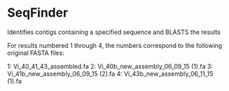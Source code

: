 # SeqFinder

Identifies contigs containing a specified sequence and BLASTS the results


For results numbered 1 through 4, the numbers correspond to the following original FASTA files:

1:  Vi_40_41_43_assembled.fa
2:  Vi_40b_new_assembly_06_09_15 (1).fa
3:  Vi_41b_new_assembly_06_09_15 (2).fa
4:  Vi_43b_new_assembly_06_11_15 (1).fa
